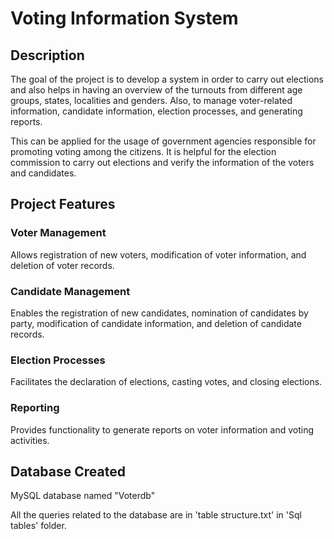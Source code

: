 # Voting Information System
## Description
The goal of the project is to develop a system in order to carry out elections and also helps in having an overview of the turnouts from different age groups, states, localities and genders.
Also, to manage voter-related information, candidate information, election processes, and generating reports.

This can be applied for the usage of government agencies responsible for promoting voting among the citizens. It is helpful for the election commission to carry out elections and verify the information of the voters and candidates.

## Project Features
<h3>Voter Management</h3>
Allows registration of new voters, modification of voter information, and deletion of voter records.
<h3>Candidate Management</h3> 
Enables the registration of new candidates, nomination of candidates by party, modification of candidate information, and deletion of candidate records.
<h3>Election Processes</h3> 
Facilitates the declaration of elections, casting votes, and closing elections.
<h3>Reporting</h3> 
Provides functionality to generate reports on voter information and voting activities.

## Database Created 
MySQL database named "Voterdb"

All the queries related to the database are in 'table structure.txt' in 'Sql tables' folder.
